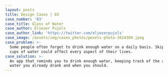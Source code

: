 ```yaml
---
layout: posts
title: Design Cases | 03
case_number: '03'
case_title: Glass of Water
case_author: Eliezer Pujols
case_author_link: 'https://twitter.com/eliezerpujols'
case_image: /assets/img/cases_photos/pexels-photo-1024389.jpeg
case_problem: >-
  Some people often forget to drink enough water on a daily basis. Skipping many
  cups of water could affect every aspect of their lives.
case_solution: >-
  An app that reminds you to drink enough water, keeping track of the amount of
  water you already drank and when you should.
---
```



